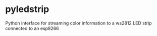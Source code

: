 # pyledstrip
Python interface for streaming color information to a ws2812 LED strip connected to an esp8266
